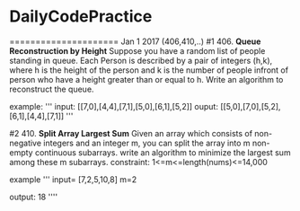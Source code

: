 # DailyCodePractice
=====================
Jan 1 2017 (406,410,..)
#1 
406. **Queue Reconstruction by Height**  Suppose you have a random list of people standing in queue. Each Person is described by a pair of integers (h,k), where h is the height of the person and k is the number of people infront of person who have a height greater than or equal to h. Write an algorithm to reconstruct the queue.

example:
'''
input: [[7,0],[4,4],[7,1],[5,0],[6,1],[5,2]]
ouput: [[5,0],[7,0],[5,2],[6,1],[4,4],[7,1]]
'''

#2
410. **Split Array Largest Sum** Given an array which consists of non-negative integers and an integer m, you can split the array into m non-empty continuous 
subarrays. write an algorithm to minimize the largest sum among these m subarrays.
constraint: 1<=m<=length(nums)<=14,000

example
'''
input= [7,2,5,10,8]
m=2

output:
18
''''


